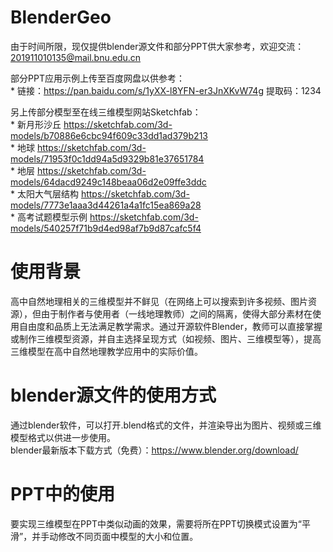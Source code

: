 # BlenderGeo
由于时间所限，现仅提供blender源文件和部分PPT供大家参考，欢迎交流：201911010135@mail.bnu.edu.cn
  
部分PPT应用示例上传至百度网盘以供参考：   
    * 链接：https://pan.baidu.com/s/1yXX-l8YFN-er3JnXKvW74g  提取码：1234  
      
另上传部分模型至在线三维模型网站Sketchfab：  
    * 新月形沙丘 https://sketchfab.com/3d-models/b70886e6cbc94f609c33dd1ad379b213    
    * 地球 https://sketchfab.com/3d-models/71953f0c1dd94a5d9329b81e37651784  
    * 地层 https://sketchfab.com/3d-models/64dacd9249c148beaa06d2e09ffe3ddc  
    * 太阳大气层结构 https://sketchfab.com/3d-models/7773e1aaa3d44261a4a1fc15ea869a28  
    * 高考试题模型示例 https://sketchfab.com/3d-models/540257f71b9d4ed98af7b9d87cafc5f4  

# 使用背景
高中自然地理相关的三维模型并不鲜见（在网络上可以搜索到许多视频、图片资源），但由于制作者与使用者（一线地理教师）之间的隔离，使得大部分素材在使用自由度和品质上无法满足教学需求。通过开源软件Blender，教师可以直接掌握或制作三维模型资源，并自主选择呈现方式（如视频、图片、三维模型等），提高三维模型在高中自然地理教学应用中的实际价值。

# blender源文件的使用方式
通过blender软件，可以打开.blend格式的文件，并渲染导出为图片、视频或三维模型格式以供进一步使用。  
blender最新版本下载方式（免费）：https://www.blender.org/download/

# PPT中的使用
要实现三维模型在PPT中类似动画的效果，需要将所在PPT切换模式设置为“平滑”，并手动修改不同页面中模型的大小和位置。

